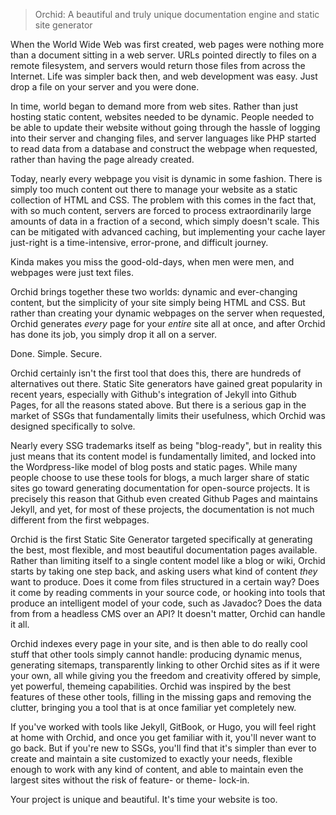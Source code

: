 ---
---

> Orchid: A beautiful and truly unique documentation engine and static site generator

When the World Wide Web was first created, web pages were nothing more than a document sitting in a web server. URLs 
pointed directly to files on a remote filesystem, and servers would return those files from across the Internet. Life
was simpler back then, and web development was easy. Just drop a file on your server and you were done.

In time, world began to demand more from web sites. Rather than just hosting static content, websites needed to be 
dynamic. People needed to be able to update their website without going through the hassle of logging into their server
and changing files, and server languages like PHP started to read data from a database and construct the webpage when 
requested, rather than having the page already created.

Today, nearly every webpage you visit is dynamic in some fashion. There is simply too much content out there to manage
your website as a static collection of HTML and CSS. The problem with this comes in the fact that, with so much content, 
servers are forced to process extraordinarily large amounts of data in a fraction of a second, which simply doesn't 
scale. This can be mitigated with advanced caching, but implementing your cache layer just-right is a time-intensive, 
error-prone, and difficult journey.

Kinda makes you miss the good-old-days, when men were men, and webpages were just text files.

Orchid brings together these two worlds: dynamic and ever-changing content, but the simplicity of your site simply being
HTML and CSS. But rather than creating your dynamic webpages on the server when requested, Orchid generates _every_ 
page for your _entire_ site all at once, and after Orchid has done its job, you simply drop it all on a server. 

Done. Simple. Secure.

Orchid certainly isn't the first tool that does this, there are hundreds of alternatives out there. Static Site 
generators have gained great popularity in recent years, especially with Github's integration of Jekyll into Github
Pages, for all the reasons stated above. But there is a serious gap in the market of SSGs that fundamentally limits
their usefulness, which Orchid was designed specifically to solve.

Nearly every SSG trademarks itself as being "blog-ready", but in reality this just means that its content model is 
fundamentally limited, and locked into the Wordpress-like model of blog posts and static pages. While many people
choose to use these tools for blogs, a much larger share of static sites go toward generating documentation for 
open-source projects. It is precisely this reason that Github even created Github Pages and maintains Jekyll, and yet, 
for most of these projects, the documentation is not much different from the first webpages. 

Orchid is the first Static Site Generator targeted specifically at generating the best, most flexible, and most 
beautiful documentation pages available. Rather than limiting itself to a single content model like a blog or wiki, 
Orchid starts by taking one step back, and asking users what kind of content _they_ want to produce. Does it come from
files structured in a certain way? Does it come by reading comments in your source code, or hooking into tools that 
produce an intelligent model of your code, such as Javadoc? Does the data from from a headless CMS over an API? It 
doesn't matter, Orchid can handle it all. 

Orchid indexes every page in your site, and is then able to do really cool stuff that other tools simply cannot handle: 
producing dynamic menus, generating sitemaps, transparently linking to other Orchid sites as if it were your own, all
while giving you the freedom and creativity offered by simple, yet powerful, themeing capabilities. Orchid was inspired
by the best features of these other tools, filling in the missing gaps and removing the clutter, bringing you a tool 
that is at once familiar yet completely new. 

If you've worked with tools like Jekyll, GitBook, or Hugo, you will feel right at home with Orchid, and once you get 
familiar with it, you'll never want to go back. But if you're new to SSGs, you'll find that it's simpler than ever to 
create and maintain a site customized to exactly your needs, flexible enough to work with any kind of content, and 
able to maintain even the largest sites without the risk of feature- or theme- lock-in.

Your project is unique and beautiful. It's time your website is too. 